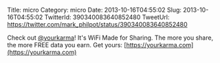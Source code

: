 Title: micro
Category: micro
Date: 2013-10-16T04:55:02
Slug: 2013-10-16T04:55:02
TwitterId: 390340083640852480
TweetUrl: https://twitter.com/mark_philpot/status/390340083640852480

Check out [@yourkarma](https://twitter.com/yourkarma)! It's WiFi Made for Sharing. The more you share, the more FREE data you earn. Get yours: [https://yourkarma.com](https://yourkarma.com)